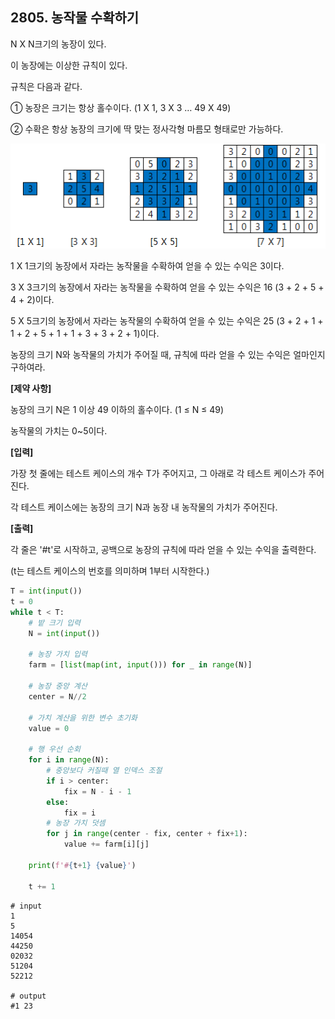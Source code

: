 ## 2805. 농작물 수확하기

N X N크기의 농장이 있다.

이 농장에는 이상한 규칙이 있다.

규칙은 다음과 같다.


  ① 농장은 크기는 항상 홀수이다. (1 X 1, 3 X 3 … 49 X 49)

  ② 수확은 항상 농장의 크기에 딱 맞는 정사각형 마름모 형태로만 가능하다.

![img](D3.assets\농장.jpg)
                     
1 X 1크기의 농장에서 자라는 농작물을 수확하여 얻을 수 있는 수익은 3이다.

3 X 3크기의 농장에서 자라는 농작물을 수확하여 얻을 수 있는 수익은 16 (3 + 2 + 5 + 4 + 2)이다.

5 X 5크기의 농장에서 자라는 농작물의 수확하여 얻을 수 있는 수익은 25 (3 + 2 + 1 + 1 + 2 + 5 + 1 + 1 + 3 + 3 + 2 + 1)이다.

농장의 크기 N와 농작물의 가치가 주어질 때, 규칙에 따라 얻을 수 있는 수익은 얼마인지 구하여라.


**[제약 사항]**

농장의 크기 N은 1 이상 49 이하의 홀수이다. (1 ≤ N ≤ 49)

농작물의 가치는 0~5이다.


**[입력]**

가장 첫 줄에는 테스트 케이스의 개수 T가 주어지고, 그 아래로 각 테스트 케이스가 주어진다.

각 테스트 케이스에는 농장의 크기 N과 농장 내 농작물의 가치가 주어진다.


**[출력]**

각 줄은 '#t'로 시작하고, 공백으로 농장의 규칙에 따라 얻을 수 있는 수익을 출력한다.

(t는 테스트 케이스의 번호를 의미하며 1부터 시작한다.)

```python
T = int(input())
t = 0
while t < T:
    # 밭 크기 입력
    N = int(input())

    # 농장 가치 입력
    farm = [list(map(int, input())) for _ in range(N)]

    # 농장 중앙 계산
    center = N//2

    # 가치 계산을 위한 변수 초기화
    value = 0

    # 행 우선 순회
    for i in range(N):
        # 중앙보다 커질때 열 인덱스 조절
        if i > center:
            fix = N - i - 1
        else:
            fix = i
        # 농장 가치 덧셈
        for j in range(center - fix, center + fix+1):
            value += farm[i][j]

    print(f'#{t+1} {value}')

    t += 1
```

```
# input
1
5
14054
44250
02032
51204
52212

# output
#1 23
```

